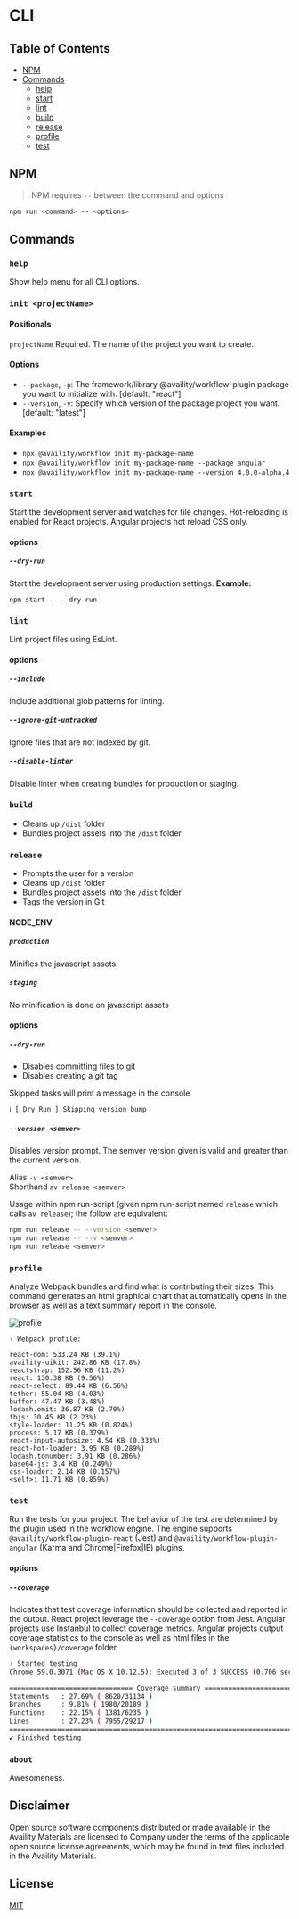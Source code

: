 # CLI

## Table of Contents
* [NPM](#npm)
* [Commands](#commands)
    * [help](#help)
    * [start](#start)
    * [lint](#lint)
    * [build](#build)
    * [release](#release)
    * [profile](#profile)
    * [test](#test)

## NPM
> NPM requires `--` between the command and options
```bash
npm run <command> -- <options>
```

## Commands

### `help`
Show help menu for all CLI options.

### `init <projectName>`

#### Positionals
`projectName`  Required. The name of the project you want to create.

#### Options
- `--package`, `-p`:  The framework/library @availity/workflow-plugin package you want to initialize with. [default: "react"]
- `--version`, `-v`:  Specify which version of the package project you want. [default: "latest"]

#### Examples
- `npx @availity/workflow init my-package-name`
- `npx @availity/workflow init my-package-name --package angular`
- `npx @availity/workflow init my-package-name --version 4.0.0-alpha.4`

### `start`
Start the development server and watches for file changes.  Hot-reloading is enabled for React projects.  Angular projects hot reload CSS only.

#### options

##### `--dry-run`
Start the development server using production settings. **Example:**

`npm start -- --dry-run`

### `lint`
Lint project files using EsLint.

#### options

##### `--include`
Include additional glob patterns for linting.

##### `--ignore-git-untracked`
Ignore files that are not indexed by git.

##### `--disable-linter`
Disable linter when creating bundles for production or staging.

### `build`
- Cleans up `/dist` folder
- Bundles project assets into the `/dist` folder

### `release`
- Prompts the user for a version
- Cleans up `/dist` folder
- Bundles project assets into the `/dist` folder
- Tags the version in Git

#### NODE_ENV

##### `production`
Minifies the javascript assets.

##### `staging`
No minification is done on javascript assets

#### options

##### `--dry-run`
- Disables committing files to git
- Disables creating a git tag

Skipped tasks will print a message in the console
```bash
ℹ [ Dry Run ] Skipping version bump
```

##### `--version <semver>`
Disables version prompt. The semver version given is valid and greater than the current version.

Alias `-v <semver>`<br/>
Shorthand `av release <semver>`

Usage within npm run-script (given npm run-script named `release` which calls `av release`); the follow are equivalent:
```bash
npm run release -- --version <semver>
npm run release -- --v <semver>
npm run release <semver>
```

### `profile`
Analyze Webpack bundles and find what is contributing their sizes.  This command generates an html graphical chart that automatically opens in the browser as well as a text summary report in the console.

![profile](./docs/profile.png)

```
› Webpack profile:

react-dom: 533.24 KB (39.1%)
availity-uikit: 242.86 KB (17.8%)
reactstrap: 152.56 KB (11.2%)
react: 130.38 KB (9.56%)
react-select: 89.44 KB (6.56%)
tether: 55.04 KB (4.03%)
buffer: 47.47 KB (3.48%)
lodash.omit: 36.87 KB (2.70%)
fbjs: 30.45 KB (2.23%)
style-loader: 11.25 KB (0.824%)
process: 5.17 KB (0.379%)
react-input-autosize: 4.54 KB (0.333%)
react-hot-loader: 3.95 KB (0.289%)
lodash.tonumber: 3.91 KB (0.286%)
base64-js: 3.4 KB (0.249%)
css-loader: 2.14 KB (0.157%)
<self>: 11.71 KB (0.859%)
```


### `test`
Run the tests for your project.  The behavior of the test are determined by the plugin used in the workflow engine.  The engine supports `@availity/workflow-plugin-react` (Jest) and `@availity/workflow-plugin-angular` (Karma and Chrome|Firefox|IE) plugins.

#### options

##### `--coverage`
Indicates that test coverage information should be collected and reported in the output. React project leverage the `--coverage` option from Jest. Angular projects use Instanbul to collect coverage metrics. Angular projects output coverage statistics to the console as well as html files in the  `{workspaces}/coverage` folder.

```bash
› Started testing
Chrome 59.0.3071 (Mac OS X 10.12.5): Executed 3 of 3 SUCCESS (0.706 secs / 0.082 secs)

=============================== Coverage summary ===============================
Statements   : 27.69% ( 8620/31134 )
Branches     : 9.81% ( 1980/20189 )
Functions    : 22.15% ( 1381/6235 )
Lines        : 27.23% ( 7955/29217 )
================================================================================
✔ Finished testing
```

### `about`
Awesomeness.


## Disclaimer

Open source software components distributed or made available in the Availity Materials are licensed to Company under the terms of the applicable open source license agreements, which may be found in text files included in the Availity Materials.

## License
[MIT](../../LICENSE)





